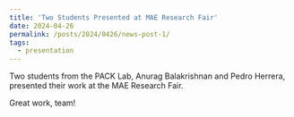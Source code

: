 ```yaml
---
title: 'Two Students Presented at MAE Research Fair'
date: 2024-04-26
permalink: /posts/2024/0426/news-post-1/
tags:
  - presentation
---
```


Two students from the PACK Lab, Anurag Balakrishnan and Pedro Herrera, presented their work at the MAE Research Fair. 

Great work, team!


